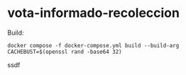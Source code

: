 # vota-informado-recoleccion
 
Build: 

```
docker compose -f docker-compose.yml build --build-arg CACHEBUST=$(openssl rand -base64 32)
```
ssdf